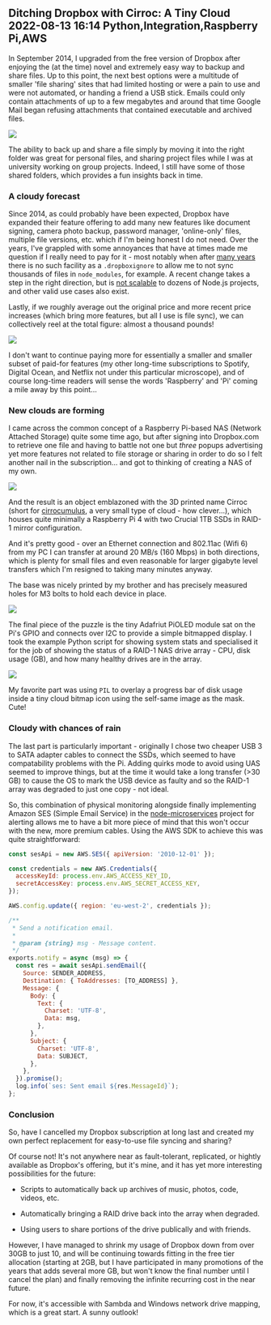 Ditching Dropbox with Cirroc: A Tiny Cloud
2022-08-13 16:14
Python,Integration,Raspberry Pi,AWS
---

In September 2014, I upgraded from the free version of Dropbox after enjoying
the (at the time) novel and extremely easy way to backup and share files. Up to
this point, the next best options were a multitude of smaller 'file sharing'
sites that had limited hosting or were a pain to use and were not automated, or
handing a friend a USB stick. Emails could only contain attachments of up to a
few megabytes and around that time Google Mail began refusing attachments that
contained executable and archived files.

![](assets/media/2022/08/dropbox-logo.png)

The ability to back up and share a file simply by moving it into the right
folder was great for personal files, and sharing project files while I was at
university working on group projects. Indeed, I still have some of those shared
folders, which provides a fun insights back in time.

### A cloudy forecast

Since 2014, as could probably have been expected, Dropbox have expanded their
feature offering to add many new features like document signing, camera photo
backup, password manager, 'online-only' files, multiple file versions, etc.
which if I'm being honest I do not need. Over the years, I've grappled with some
annoyances that have at times made me question if I really need to pay for
it - most notably when after
[many years](https://superuser.com/questions/853236/how-to-make-dropbox-ignore-specific-folders-in-the-sync)
there is no such facility as a <code>.dropboxignore</code> to allow me to not
sync thousands of files in <code>node_modules</code>, for example. A recent
change takes a step in the right direction, but is
[not scalable](https://help.dropbox.com/files-folders/restore-delete/ignored-files)
to dozens of Node.js projects, and other valid use cases also exist.

Lastly, if we roughly average out the original price and more recent price
increases (which bring more features, but all I use is file sync), we can
collectively reel at the total figure: almost a thousand pounds!

![](assets/media/2022/08/joey-shocked.gif)

I don't want to continue paying more for essentially a smaller and smaller
subset of paid-for features (my other long-time subscriptions to Spotify,
Digital Ocean, and Netflix not under this particular microscope), and of course
long-time readers will sense the words 'Raspberry' and 'Pi' coming a mile away
by this point...

### New clouds are forming

I came across the common concept of a Raspberry Pi-based NAS
(Network Attached Storage) quite some time ago, but after signing into
Dropbox.com to retrieve one file and having to battle not one but <i>three</i>
popups advertising yet more features not related to file storage or sharing
in order to do so I felt another nail in the subscription... and got to thinking
of creating a NAS of my own.

![](assets/media/2022/08/cirroc.jpg)

And the result is an object emblazoned with the 3D printed name Cirroc (short
for [cirrocumulus](https://en.wikipedia.org/wiki/Cirrocumulus_cloud), a very
small type of cloud - how clever...), which houses quite minimally a Raspberry
Pi 4 with two Crucial 1TB SSDs in RAID-1 mirror configuration.

And it's pretty good - over an Ethernet connection and 802.11ac (Wifi 6) from my PC
I can transfer at around 20 MB/s (160 Mbps) in both directions, which is plenty
for small files and even reasonable for larger gigabyte level transfers which
I'm resigned to taking many minutes anyway.

The base was nicely printed by my brother and has precisely measured holes for
M3 bolts to hold each device in place.

![](assets/media/2022/08/cirroc-3d.jpg)

The final piece of the puzzle is the tiny Adafriut PiOLED module sat on the Pi's
GPIO and connects over I2C to provide a simple bitmapped display. I took the
example Python script for showing system stats and specialised it for the job
of showing the status of a RAID-1 NAS drive array - CPU, disk usage (GB), and
how many healthy drives are in the array.

![](assets/media/2022/08/cirroc-close.jpg)

My favorite part was using <code>PIL</code> to overlay a progress bar of disk
usage inside a tiny cloud bitmap icon using the self-same image as the mask.
Cute!

### Cloudy with chances of rain

The last part is particularly important - originally I chose two cheaper USB 3
to SATA adapter cables to connect the SSDs, which seemed to have compatability
problems with the Pi. Adding quirks mode to avoid using UAS seemed to improve
things, but at the time it would take a long transfer (>30 GB) to cause the OS
to mark the USB device as faulty and so the RAID-1 array was degraded to just
one copy - not ideal.

So, this combination of physical monitoring alongside
finally implementing Amazon SES (Simple Email Service) in the
[node-microservices](https://github.com/C-D-Lewis/node-microservices/blob/master/apps/monitor/src/plugins/mdstat.js)
project for alerting allows me to have a bit more piece of mind that this won't
occur with the new, more premium cables. Using the AWS SDK to achieve this was
quite straightforward:

```js
const sesApi = new AWS.SES({ apiVersion: '2010-12-01' });

const credentials = new AWS.Credentials({
  accessKeyId: process.env.AWS_ACCESS_KEY_ID,
  secretAccessKey: process.env.AWS_SECRET_ACCESS_KEY,
});

AWS.config.update({ region: 'eu-west-2', credentials });

/**
 * Send a notification email.
 *
 * @param {string} msg - Message content.
 */
exports.notify = async (msg) => {
  const res = await sesApi.sendEmail({
    Source: SENDER_ADDRESS,
    Destination: { ToAddresses: [TO_ADDRESS] },
    Message: {
      Body: {
        Text: {
          Charset: 'UTF-8',
          Data: msg,
        },
      },
      Subject: {
        Charset: 'UTF-8',
        Data: SUBJECT,
      },
    },
  }).promise();
  log.info(`ses: Sent email ${res.MessageId}`);
};
```

### Conclusion

So, have I cancelled my Dropbox subscription at long last and created my own
perfect replacement for easy-to-use file syncing and sharing?

Of course not! It's not anywhere near as fault-tolerant, replicated, or hightly
available as Dropbox's offering, but it's mine, and it has yet more interesting
possibilities for the future:

- Scripts to automatically back up archives of music, photos, code, videos, etc.

- Automatically bringing a RAID drive back into the array when degraded.

- Using users to share portions of the drive publically and with friends.

However, I have managed to shrink my usage of Dropbox down from over 30GB to
just 10, and will be continuing towards fitting in the free tier allocation
(starting at 2GB, but I have participated in many promotions of the years that
adds several more GB, but won't know the final number until I cancel the plan)
and finally removing the infinite recurring cost in the near future.

For now, it's accessible with Sambda and Windows network drive mapping, which is
a great start. A sunny outlook!
